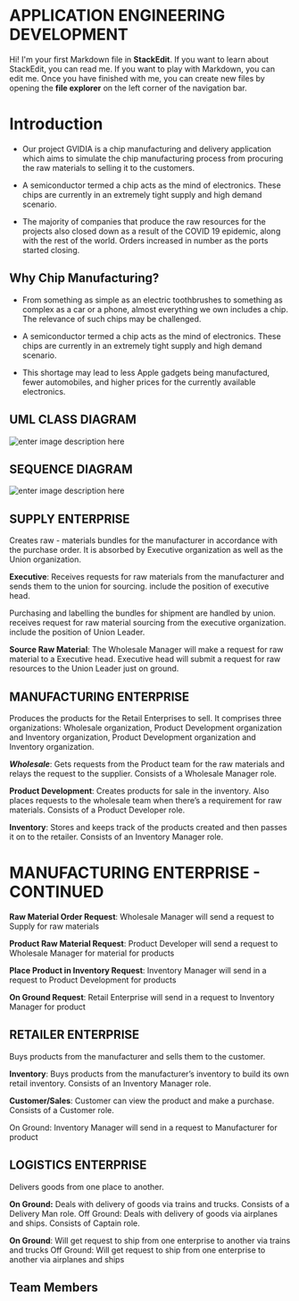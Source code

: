 # APPLICATION ENGINEERING DEVELOPMENT

Hi! I'm your first Markdown file in **StackEdit**. If you want to learn about StackEdit, you can read me. If you want to play with Markdown, you can edit me. Once you have finished with me, you can create new files by opening the **file explorer** on the left corner of the navigation bar.


# Introduction

- Our project GVIDIA is a chip manufacturing and delivery application which aims to simulate the chip manufacturing process from procuring the raw materials to selling it to the customers.

- A semiconductor termed a chip acts as the mind of electronics. These chips are currently in an extremely tight supply and high demand scenario.

- The majority of companies that produce the raw resources for the projects also closed down as a result of the COVID 19 epidemic, along with the rest of the world. Orders increased in number as the ports started closing.

## Why Chip Manufacturing?

- From something as simple as an electric toothbrushes to something as complex as a car or a phone, almost everything we own includes a chip. The relevance of such chips may be challenged.

- A semiconductor termed a chip acts as the mind of electronics. These chips are currently in an extremely tight supply and high demand scenario.

- This shortage may lead to less Apple gadgets being manufactured, fewer automobiles, and higher prices for the currently available electronics.


## UML CLASS DIAGRAM


![enter image description here](https://i.imgur.com/PO0N51K.png)
## SEQUENCE DIAGRAM

![enter image description here](https://i.imgur.com/2T3HTbl.png)

## SUPPLY ENTERPRISE

Creates raw - materials bundles for the manufacturer in accordance with the purchase order. It is absorbed by Executive organization as well as the Union organization.

**Executive**: Receives requests for raw materials from the manufacturer and sends them to the union for sourcing. include the position of executive head.

Purchasing and labelling the bundles for shipment are handled by union. receives request for raw material sourcing from the executive organization. include the position of Union Leader.


**Source Raw Material**: The Wholesale Manager will make a request for raw material to a Executive head. Executive head will submit a request for raw resources to the Union Leader just on ground.


## MANUFACTURING ENTERPRISE

Produces the products for the Retail Enterprises to sell. It comprises three organizations: Wholesale organization, Product Development organization and Inventory organization, Product Development organization and Inventory organization.

***Wholesale***: Gets requests from the Product team for the raw materials and relays the request to the supplier. Consists of a Wholesale Manager role.

**Product Development**:  Creates products for sale in the inventory. Also places requests to the wholesale team when there’s a requirement for raw materials. Consists of a Product Developer role.

**Inventory**: Stores and keeps track of the products created and then passes it on to the retailer. Consists of an Inventory Manager role.

# MANUFACTURING ENTERPRISE - CONTINUED



**Raw Material Order Request**: Wholesale Manager will send a request to Supply for raw materials

**Product Raw Material Request**:  Product Developer will send a request to Wholesale Manager for  material for products

**Place Product in Inventory Request**: Inventory Manager will send in a request to Product  Development for products

**On Ground Request**: Retail Enterprise will send in a request to Inventory Manager for product

## RETAILER ENTERPRISE

Buys products from the manufacturer and sells them to the customer.

**Inventory**: Buys products from the manufacturer’s inventory to build its own retail inventory. Consists of an Inventory Manager role.

**Customer/Sales**: Customer can view the product and make a purchase. Consists of a Customer role.

On Ground: Inventory Manager will send in a request to Manufacturer for product

## LOGISTICS ENTERPRISE

Delivers goods from one place to another.

**On Ground:** Deals with delivery of goods via trains and trucks. Consists of a Delivery Man role.  Off Ground:  Deals with delivery of goods via airplanes and ships. Consists of Captain role.



**On Ground**: Will get request to ship from one enterprise to another via trains and trucks Off Ground: Will get request to ship from one enterprise to another via airplanes and ships

## Team Members



```
